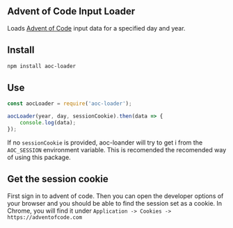 Advent of Code Input Loader
----
Loads [Advent of Code](http://adventofcode.com/) input data for a specified day and year.

Install
----
```sh
npm install aoc-loader
```

Use
----
```javascript
const aocLoader = require('aoc-loader');

aocLoader(year, day, sessionCookie).then(data => {
    console.log(data);
});
```

If no `sessionCookie` is provided, aoc-loander will try to get i from the `AOC_SESSION` environment variable. This is recomended the recomended way of using this package.

Get the session cookie
----
First sign in to advent of code. Then you can open the developer options of your browser and you should be able to find the session set as a cookie.
In Chrome, you will find it under `Application -> Cookies -> https://adventofcode.com`